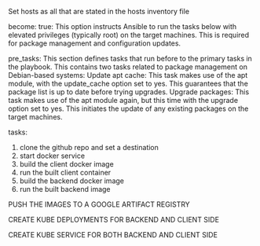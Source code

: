 Set hosts as all that are stated in the hosts inventory file

become: true: This option instructs Ansible to run the tasks below with elevated privileges (typically root) on the target machines. This is required for package management and configuration updates.

pre_tasks: This section defines tasks that run before to the primary tasks in the playbook. This contains two tasks related to package management on Debian-based systems:
Update apt cache: This task makes use of the apt module, with the update_cache option set to yes. This guarantees that the package list is up to date before trying upgrades.
Upgrade packages: This task makes use of the apt module again, but this time with the upgrade option set to yes. This initiates the update of any existing packages on the target machines.

tasks:
1. clone the github repo and set a destination
2. start docker service
3. build the client docker image
4. run the built client container
5. build the backend docker image
6. run the built backend image

PUSH THE IMAGES TO A GOOGLE ARTIFACT REGISTRY

CREATE KUBE DEPLOYMENTS FOR BACKEND AND CLIENT SIDE

CREATE KUBE SERVICE FOR BOTH BACKEND AND CLIENT SIDE
